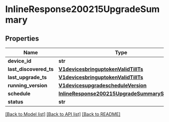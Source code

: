 # InlineResponse200215UpgradeSummary

## Properties
Name | Type | Description | Notes
------------ | ------------- | ------------- | -------------
**device_id** | **str** |  | [optional] 
**last_discovered_ts** | [**V1devicesbringuptokenValidTillTs**](V1devicesbringuptokenValidTillTs.md) |  | [optional] 
**last_upgrade_ts** | [**V1devicesbringuptokenValidTillTs**](V1devicesbringuptokenValidTillTs.md) |  | [optional] 
**running_version** | [**V1devicesupgradescheduleVersion**](V1devicesupgradescheduleVersion.md) |  | [optional] 
**schedule** | [**InlineResponse200215UpgradeSummarySchedule**](InlineResponse200215UpgradeSummarySchedule.md) |  | [optional] 
**status** | **str** |  | [optional] 

[[Back to Model list]](../README.md#documentation-for-models) [[Back to API list]](../README.md#documentation-for-api-endpoints) [[Back to README]](../README.md)

